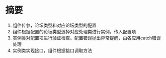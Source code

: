 摘要
===============================================================
1. 组件传参，论坛类型和对应论坛类型的配置
2. 组件根据配置的论坛类型选择对应处理类进行实例，传入配置项
3. 实例类对配置项进行验证检查。配置错误抛出异常提醒，由各应用catch错误处理
4. 实例类实现接口，组件根据接口调取方法
